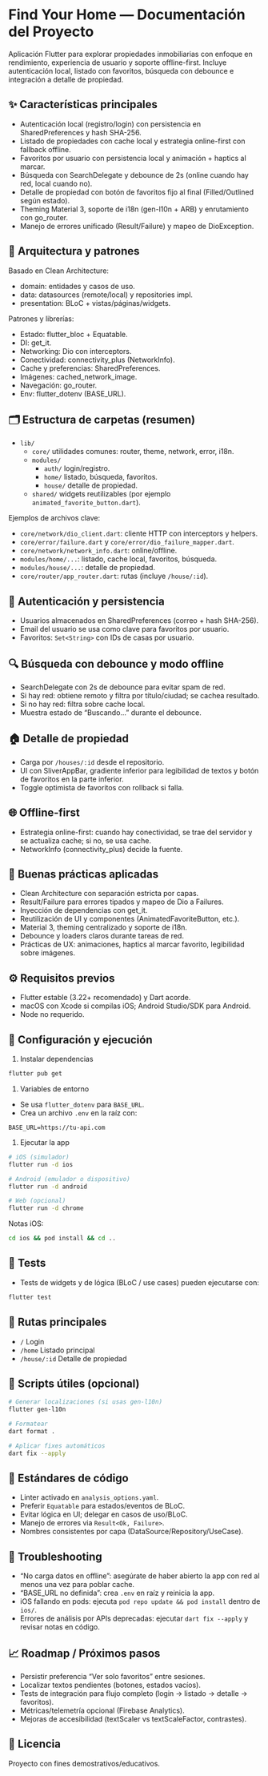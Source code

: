 # Find Your Home — Documentación del Proyecto

Aplicación Flutter para explorar propiedades inmobiliarias con enfoque en rendimiento, experiencia de usuario y soporte offline-first. Incluye autenticación local, listado con favoritos, búsqueda con debounce e integración a detalle de propiedad.

## ✨ Características principales

- Autenticación local (registro/login) con persistencia en SharedPreferences y hash SHA-256.
- Listado de propiedades con cache local y estrategia online-first con fallback offline.
- Favoritos por usuario con persistencia local y animación + haptics al marcar.
- Búsqueda con SearchDelegate y debounce de 2s (online cuando hay red, local cuando no).
- Detalle de propiedad con botón de favoritos fijo al final (Filled/Outlined según estado).
- Theming Material 3, soporte de i18n (gen-l10n + ARB) y enrutamiento con go_router.
- Manejo de errores unificado (Result/Failure) y mapeo de DioException.

## 🧱 Arquitectura y patrones

Basado en Clean Architecture:

- domain: entidades y casos de uso.
- data: datasources (remote/local) y repositories impl.
- presentation: BLoC + vistas/páginas/widgets.

Patrones y librerías:

- Estado: flutter_bloc + Equatable.
- DI: get_it.
- Networking: Dio con interceptors.
- Conectividad: connectivity_plus (NetworkInfo).
- Cache y preferencias: SharedPreferences.
- Imágenes: cached_network_image.
- Navegación: go_router.
- Env: flutter_dotenv (BASE_URL).

## 🗂️ Estructura de carpetas (resumen)

- `lib/`
	- `core/` utilidades comunes: router, theme, network, error, i18n.
	- `modules/`
		- `auth/` login/registro.
		- `home/` listado, búsqueda, favoritos.
		- `house/` detalle de propiedad.
	- `shared/` widgets reutilizables (por ejemplo `animated_favorite_button.dart`).

Ejemplos de archivos clave:

- `core/network/dio_client.dart`: cliente HTTP con interceptors y helpers.
- `core/error/failure.dart` y `core/error/dio_failure_mapper.dart`.
- `core/network/network_info.dart`: online/offline.
- `modules/home/...`: listado, cache local, favoritos, búsqueda.
- `modules/house/...`: detalle de propiedad.
- `core/router/app_router.dart`: rutas (incluye `/house/:id`).

## 🔐 Autenticación y persistencia

- Usuarios almacenados en SharedPreferences (correo + hash SHA-256).
- Email del usuario se usa como clave para favoritos por usuario.
- Favoritos: `Set<String>` con IDs de casas por usuario.

## 🔍 Búsqueda con debounce y modo offline

- SearchDelegate con 2s de debounce para evitar spam de red.
- Si hay red: obtiene remoto y filtra por título/ciudad; se cachea resultado.
- Si no hay red: filtra sobre cache local.
- Muestra estado de “Buscando…” durante el debounce.

## 🏠 Detalle de propiedad

- Carga por `/houses/:id` desde el repositorio.
- UI con SliverAppBar, gradiente inferior para legibilidad de textos y botón de favoritos en la parte inferior.
- Toggle optimista de favoritos con rollback si falla.

## 🌐 Offline-first

- Estrategia online-first: cuando hay conectividad, se trae del servidor y se actualiza cache; si no, se usa cache.
- NetworkInfo (connectivity_plus) decide la fuente.

## 🧩 Buenas prácticas aplicadas

- Clean Architecture con separación estricta por capas.
- Result/Failure para errores tipados y mapeo de Dio a Failures.
- Inyección de dependencias con get_it.
- Reutilización de UI y componentes (AnimatedFavoriteButton, etc.).
- Material 3, theming centralizado y soporte de i18n.
- Debounce y loaders claros durante tareas de red.
- Prácticas de UX: animaciones, haptics al marcar favorito, legibilidad sobre imágenes.

## ⚙️ Requisitos previos

- Flutter estable (3.22+ recomendado) y Dart acorde.
- macOS con Xcode si compilas iOS; Android Studio/SDK para Android.
- Node no requerido.

## 🚀 Configuración y ejecución

1. Instalar dependencias

```zsh
flutter pub get
```

1. Variables de entorno

- Se usa `flutter_dotenv` para `BASE_URL`.
- Crea un archivo `.env` en la raíz con:

```env
BASE_URL=https://tu-api.com
```

1. Ejecutar la app

```zsh
# iOS (simulador)
flutter run -d ios

# Android (emulador o dispositivo)
flutter run -d android

# Web (opcional)
flutter run -d chrome
```

Notas iOS:

```zsh
cd ios && pod install && cd ..
```

## 🧪 Tests

- Tests de widgets y de lógica (BLoC / use cases) pueden ejecutarse con:

```zsh
flutter test
```

## 🧭 Rutas principales

- `/` Login
- `/home` Listado principal
- `/house/:id` Detalle de propiedad

## 🧰 Scripts útiles (opcional)

```zsh
# Generar localizaciones (si usas gen-l10n)
flutter gen-l10n

# Formatear
dart format .

# Aplicar fixes automáticos
dart fix --apply
```

## 📐 Estándares de código

- Linter activado en `analysis_options.yaml`.
- Preferir `Equatable` para estados/eventos de BLoC.
- Evitar lógica en UI; delegar en casos de uso/BLoC.
- Manejo de errores via `Result<Ok, Failure>`.
- Nombres consistentes por capa (DataSource/Repository/UseCase).

## 🐞 Troubleshooting

- “No carga datos en offline”: asegúrate de haber abierto la app con red al menos una vez para poblar cache.
- “BASE_URL no definida”: crea `.env` en raíz y reinicia la app.
- iOS fallando en pods: ejecuta `pod repo update && pod install` dentro de `ios/`.
- Errores de análisis por APIs deprecadas: ejecutar `dart fix --apply` y revisar notas en código.

## 📈 Roadmap / Próximos pasos

- Persistir preferencia “Ver solo favoritos” entre sesiones.
- Localizar textos pendientes (botones, estados vacíos).
- Tests de integración para flujo completo (login → listado → detalle → favoritos).
- Métricas/telemetría opcional (Firebase Analytics).
- Mejoras de accesibilidad (textScaler vs textScaleFactor, contrastes).

## 📎 Licencia

Proyecto con fines demostrativos/educativos.

